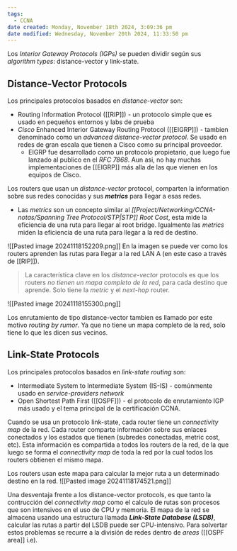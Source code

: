 ```yaml
---
tags:
  - CCNA
date created: Monday, November 18th 2024, 3:09:36 pm
date modified: Wednesday, November 20th 2024, 11:33:50 pm
---
```

Los _Interior Gateway Protocols (IGPs)_ se pueden dividir según sus _algorithm types_: distance-vector y link-state.

## Distance-Vector Protocols 
Los principales protocolos basados en _distance-vector_ son: 
- Routing Information Protocol ([[RIP]]) - un protocolo simple que es usado en pequeños entornos y labs de prueba
- _Cisco_ Enhanced Interior Gateway Routing Protocol ([[EIGRP]]) - tambien denominado como un _advanced distance-vector protocol_. Se usado en redes de gran escala que tienen a Cisco como su principal proveedor. 
	- EIGRP fue desarrollado como un protocolo propietario, que luego fue lanzado al publico en el _RFC 7868_. Aun asi, no hay muchas implementaciones de [[EIGRP]] más alla de las que vienen en los equipos de Cisco. 

Los routers que usan un _distance-vector_ protocol, comparten la information sobre sus redes conocidas y sus **_metrics_** para llegar a esas redes. 
- Las _metrics_ son un concepto similar al _[[Project/Networking/CCNA-notas/Spanning Tree Protocol/STP|STP]] Root Cost_, esta mide la eficiencia de una ruta para llegar al root bridge. Igualmente las _metrics_ miden la eficiencia de una ruta para llegar a la red de destino. 

![[Pasted image 20241118152209.png]]
En la imagen se puede ver como los routers aprenden las rutas para llegar a la red LAN A (en este caso a través de [[RIP]]).

> La característica clave en los _distance-vector_ protocols es que los routers _no tienen un mapa completo de la red_, para cada destino que aprende. Solo tiene la _metric_ y el _next-hop_ router.

![[Pasted image 20241118155300.png]]

Los enrutamiento de tipo distance-vector tambien es llamado por este motivo _routing by rumor_. Ya que no tiene un mapa completo de la red, solo tiene lo que les dicen sus vecinos. 

## Link-State Protocols 
Los principales protocolos basados en _link-state routing_ son:
- Intermediate System to Intermediate System (IS-IS) - comúnmente usado en _service-providers network_
- Open Shortest Path First ([[OSPF]]) - el protocolo de enrutamiento IGP más usado y el tema principal de la certificación CCNA. 

Cuando se usa un protocolo link-state, cada router tiene un _connectivity map_ de la red. Cada router comparte información sobre sus enlaces conectados y los estados que tienen (subredes conectadas, metric cost, etc). Esta información es compartida a todos los routers de la red, de la que luego se forma el _connectivity map_ de toda la red por la cual todos los routers obtienen el mismo mapa.

Los routers usan este mapa para calcular la mejor ruta a un determinado destino en la red.
![[Pasted image 20241118174521.png]]

Una desventaja frente a los distance-vector protocols, es que tanto la contrucción del _connectivity map_ como el calculo de rutas son procesos que son intensivos en el uso de CPU y memoria. El mapa de la red se almacena usando una estructura llamada **_Link-State Database (LSDB)_**, calcular las rutas a partir del LSDB puede ser CPU-intensivo. Para solvertar estos problemas se recurre a la división de redes dentro de _areas_ ([[OSPF area]] i.e).

